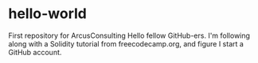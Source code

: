 # hello-world
First repository for ArcusConsulting
Hello fellow GitHub-ers. I'm following along with a Solidity tutorial 
from freecodecamp.org, and figure I start a GitHub account.
